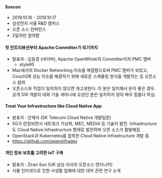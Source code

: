 #### Soscon
* 2019.10.16 - 2019.10.17
* 삼성전자 서울 R&D 캠퍼스
* 오픈 소스 컨퍼런스
* 2일차만 참여함

#### 첫 컨트리뷰션부터 Apache Committer가 되기까지
* 발표자 : 김동경 (네이버), Apache OpenWhisk의 Committer이자 PMC 멤버
  + style95
* Mac에서의 Docker Networking 이슈를 해결함으로써 PMC 멤버가 되었고, CouchDB 성능 이슈를 해결하기 위해 새로운 스케쥴링 방식을 개발하는 등 오픈소스 참여
* 오픈소스와 직업이 일치하지 않으면 개고생한다. 이 분은 일치해서 운이 좋은 경우. 공개 SW 개발자 대회 기술 세미나에 오셨던 분은 일치하지 않아 매우 힘들다 하심.

#### Treat Your Infrastructure like Cloud Native App
* 발표자 : 안재석 (SK Telecom Cloud Native 개발팀장)
* 5G가 런칭되면서 네트워크 가상화, MEC, MEDIA 등 기술이 발전. Infrastructure도 Cloud Native Infrastructure 형태로 발전하며 오픈 소스가 활발해짐
* OpenStack과 Kubernetes를 접목한 Cloud Native Infrastructure 개발 중.
* https://github.com/openinfradev

#### 개인 정보 보호를 고려한 IoT 구축
* 발표자 : Ziran Sun (UK 삼성 리서치 오픈소스 엔지니어)
* 사물 인터넷으로 인한 사생활 침해에 대한 대처 관련 연구 소개
